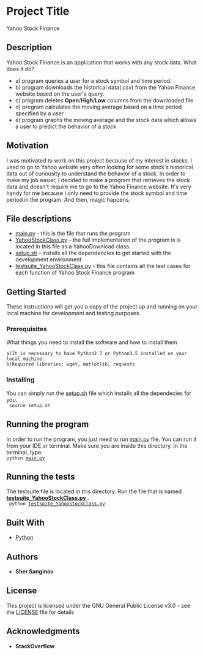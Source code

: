 # Project Title

Yahoo Stock Finance

## Description

Yahoo Stock Finance is an application that works with any stock data. What does it do?

* a) program queries a user for a stock symbol and time period.
* b) program downloads the historical data(.csv) from the Yahoo Finance website based on the user's query.
* c) program deletes **Open**/**High**/**Low** columns from the downloaded file
* d) program calculates the moving average based on a time period specified by a user
* e) program graphs the moving average and the stock data which allows a user to predict the behavior of a stock


## Motivation

I was motivated to work on this project because of my interest in stocks. I used to go to Yahoo website
very often looking for some stock's historical data out of curiousity to understand
the behavior of a stock. In order to make my job easier, I decided to make a program that
 retrieves the stock data and doesn't require me to go to the Yahoo Finance website. It's very handy
 for me because I only need to provide the stock symbol and time period in the program. And then, magic
 happens.

## File descriptions

* [main.py](main.py) - this is the file that runs the program
* [YahooStockClass.py](YahooStockClass.py) - the full implementation of the program is is located in this file as a YahooDownload class.
* [setup.sh](setup.sh) - installs all the dependencies to get started with the development environment
* [testsuite_YahooStockClass.py](testsuite_YahooStockClass.py) - this file contains all the test cases for each function of Yahoo Stock Finance program


## Getting Started

These instructions will get you a copy of the project up and running on your local machine for development and testing purposes.


### Prerequisites

What things you need to install the software and how to install them

```
a)It is necessary to have Python2.7 or Python3.5 installed on your local machine.
b)Required libraries: wget, matlotlib, requests
```

### Installing

You can simply run the [setup.sh](setup.sh) file which installs all the dependecies for you.
<br /> <code> source setup.sh </code>


## Running the program

In order to run the program, you just need to run [main.py](main.py) file. You can run it from your IDE or terminal.
Make sure you are inside this directory. In the terminal, type:
<br /><code>python [main.py](main.py)</code>

## Running the tests

The testsuite file is located in this directory.
 Run the file that is named **[testsuite_YahooStockClass.py](testsuite_YahooStockClass.py)** .
 <br /> <code> python [testsuite_YahooStockClass.py](testsuite_YahooStockClass.py)</code>


## Built With

* [Python](https://www.python.org/)


## Authors

* **Sher Sanginov**



## License

This project is licensed under the GNU General Public License v3.0 - see the [LICENSE](LICENSE) file for details

## Acknowledgments

* **StackOverflow**

